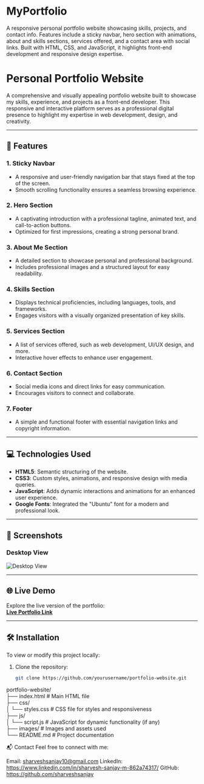# MyPortfolio
A responsive personal portfolio website showcasing skills, projects, and contact info. Features include a sticky navbar, hero section with animations, about and skills sections, services offered, and a contact area with social links. Built with HTML, CSS, and JavaScript, it highlights front-end development and responsive design expertise.


# Personal Portfolio Website  

A comprehensive and visually appealing portfolio website built to showcase my skills, experience, and projects as a front-end developer. This responsive and interactive platform serves as a professional digital presence to highlight my expertise in web development, design, and creativity.  

---

## 🚀 Features  

### **1. Sticky Navbar**  
- A responsive and user-friendly navigation bar that stays fixed at the top of the screen.  
- Smooth scrolling functionality ensures a seamless browsing experience.  

### **2. Hero Section**  
- A captivating introduction with a professional tagline, animated text, and call-to-action buttons.  
- Optimized for first impressions, creating a strong personal brand.  

### **3. About Me Section**  
- A detailed section to showcase personal and professional background.  
- Includes professional images and a structured layout for easy readability.  

### **4. Skills Section**  
- Displays technical proficiencies, including languages, tools, and frameworks.  
- Engages visitors with a visually organized presentation of key skills.  

### **5. Services Section**  
- A list of services offered, such as web development, UI/UX design, and more.  
- Interactive hover effects to enhance user engagement.  

### **6. Contact Section**  
- Social media icons and direct links for easy communication.  
- Encourages visitors to connect and collaborate.  

### **7. Footer**  
- A simple and functional footer with essential navigation links and copyright information.  

---

## 💻 Technologies Used  

- **HTML5**: Semantic structuring of the website.  
- **CSS3**: Custom styles, animations, and responsive design with media queries.  
- **JavaScript**: Adds dynamic interactions and animations for an enhanced user experience.  
- **Google Fonts**: Integrated the "Ubuntu" font for a modern and professional look.  

---

## 📸 Screenshots  

### Desktop View  
![Desktop View]([path-to-screenshot-desktop.png](https://github.com/sharveshsanjay/MyPortfolio/blob/main/images/screenshot-1736588306768.png?raw=true))  

---

## 🌐 Live Demo  

Explore the live version of the portfolio:  
[**Live Portfolio Link**]([https://your-portfolio-link.com](https://bright-axolotl-34a2a5.netlify.app/))  

---

## 🛠️ Installation  

To view or modify this project locally:  

1. Clone the repository:  
   ```bash
   git clone https://github.com/yourusername/portfolio-website.git


portfolio-website/  
├── index.html            # Main HTML file  
├── css/  
│   └── styles.css        # CSS file for styles and responsiveness  
├── js/  
│   └── script.js         # JavaScript for dynamic functionality (if any)  
├── images/               # Images and assets used  
└── README.md             # Project documentation  


📬 Contact
Feel free to connect with me:

Email: sharveshsanjay10@gmail.com
LinkedIn: https://www.linkedin.com/in/sharvesh-sanjay-m-862a74317/
GitHub: https://github.com/sharveshsanjay
